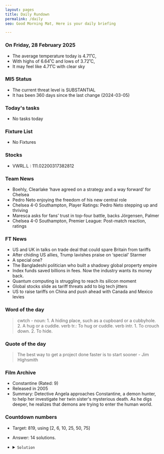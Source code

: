 ```yaml
---
layout: pages
title: Daily Rundown
permalink: /daily
seo: Good Morning Mat, Here is your daily briefing

---
```


<!-- weather_marker starts -->
### On Friday, 28 February 2025

- The average temperature today is 4.71˚C,
- With highs of 6.64˚C and lows of 3.72˚C,
- It may feel like 4.71˚C with clear sky

<!-- weather_marker ends -->

### MI5 Status
<!-- threat_marker starts -->
- The current threat level is <span class="highlighter">SUBSTANTIAL</span>
- It has been 360 days since the last change (2024-03-05)

<!-- threat_marker ends -->

### Today's tasks
<!-- task_marker starts -->
- No tasks today
<!-- task_marker ends -->

### Fixture List

<!-- fixture_marker starts -->
- No Fixtures
<!-- fixture_marker ends -->


### Stocks

<!-- stocks_marker starts -->

- VWRL.L : 111.02200317382812 

<!-- stocks_marker ends -->


### Team News
<!-- news_marker starts -->

 - Boehly, Clearlake ‘have agreed on a strategy and a way forward’ for Chelsea
 - Pedro Neto enjoying the freedom of his new central role
 - Chelsea 4-0 Southampton, Player Ratings: Pedro Neto stepping up and thriving
 - Maresca asks for fans’ trust in top-four battle, backs Jörgensen, Palmer
 - Chelsea 4-0 Southampton, Premier League: Post-match reaction, ratings

<!-- news_marker ends -->

### FT News

<!-- ftnews_marker starts -->

 - US and UK in talks on trade deal that could spare Britain from tariffs
 - After chiding US allies, Trump lavishes praise on ‘special’ Starmer
 - A special one?
 - The Bangladeshi politician who built a shadowy global property empire
 - Index funds saved billions in fees. Now the industry wants its money back.
 - Quantum computing is struggling to reach its silicon moment
 - Global stocks slide as tariff threats add to big tech jitters
 - US to raise tariffs on China and push ahead with Canada and Mexico levies

<!-- ftnews_marker ends -->

### Word of the day

<!-- word_marker starts -->

 > cwtch - noun: 1. A hiding place, such as a cupboard or a cubbyhole. 2. A hug or a cuddle. verb tr.: To hug or cuddle. verb intr. 1. To crouch down. 2. To hide.

<!-- word_marker ends -->


### Quote of the day
<!-- quote_marker starts -->

> The best way to get a project done faster is to start sooner - Jim Highsmith

<!-- quote_marker ends -->


### Film Archive

<!-- film_marker starts -->
- Constantine (Rated: 9)
- Released in 2005
- Summary: Detective Angela approaches Constantine, a demon hunter, to help her investigate her twin sister's mysterious death. As he digs deeper, he realizes that demons are trying to enter the human world.
<!-- film_marker ends -->

### Countdown numbers
<!-- game_marker starts -->

- Target: 819, using [2, 6, 10, 25, 50, 75]
- Answer: 14 solutions.

- <details><summary><code>Solution</code></summary>

  Solution: ( 75 + 10 - 50 - 2 ) x 25 - 6

   </details>

<!-- game_marker ends -->
